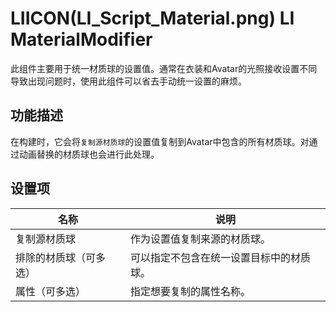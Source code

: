 # LIICON(LI_Script_Material.png) LI MaterialModifier

此组件主要用于统一材质球的设置值。通常在衣装和Avatar的光照接收设置不同导致出现问题时，使用此组件可以省去手动统一设置的麻烦。

## 功能描述

在构建时，它会将`复制源材质球`的设置值复制到Avatar中包含的所有材质球。对通过动画替换的材质球也会进行此处理。

## 设置项

|名称|说明|
|-|-|
|复制源材质球|作为设置值复制来源的材质球。|
|排除的材质球（可多选）|可以指定不包含在统一设置目标中的材质球。|
|属性（可多选）|指定想要复制的属性名称。|